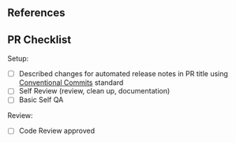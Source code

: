 <!--
Start with a simple 1-2 sentence summary of the goal of this PR.
If there's more you want to add add more paragraphs to elaborate.
-->

## References

<!-- Links to docs, tickets, designs if available -->

## PR Checklist
<!-- Items in comments are optional, please review them and uncomment any that apply to this PR. -->
Setup:
* [ ] Described changes for automated release notes in PR title using
  [Conventional Commits](https://mozilla-hub.atlassian.net/wiki/spaces/PE/pages/390658939/Commit+Message+Standard) standard
* [ ] Self Review (review, clean up, documentation)
* [ ] Basic Self QA
<!--
* [ ] Feature flagged as needed to ensure this specific code is beta and production ready
* [ ] Added `ignore-for-release` label because:
  * (choose applicable reason or add your own, delete the rest)
  * this fixes or changes something introduced after the last public release
  * this is hidden behind a feature flag that is disabled in public builds
  * this is part of a larger body of work that needs to be called out only once in release notes
-->

Review:
* [ ] Code Review approved
<!--
* [ ] If modified GraphQL spec or queries, checked the usage file for invalid or no longer used definitions and [cleaned it up](https://mozilla-hub.atlassian.net/wiki/spaces/PE/pages/390645389/Development+Workflow#Final-checks) if necessary
-->

<!-- Optional section for cases where we might need to do some tasks after the code is approved and merged.
After merge:
* [ ] Create the new feature flag in [Unleash](https://featureflags.readitlater.com/).
* [ ] Archive the deleted feature flag in [Unleash](https://featureflags.readitlater.com/).
* [ ] Update [Pocket Analytics spreadsheet](https://docs.google.com/spreadsheets/d/10DrvRWaRjHbhvdoetVqeScK452alaSUtXpgdLGtEs3A/edit).
-->

<!-- If you opened this PR with `git spr` feel free to copy anything it generated here into the PR body.
If you haven't used `git spr` or don't even know what it is feel free to ignore it or remove it from your PR.

Please don't remove it from PR template, unless you confirm with the team that nobody is using `git spr` anymore.

See:
* `.spr.yml` in this repo
* https://github.com/ejoffe/spr
spr -->
